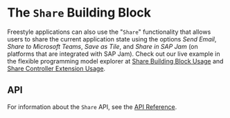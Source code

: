 <!-- loio41b02dfe1ac44d72bb766f5fc3e3d244 -->

# The `Share` Building Block

Freestyle applications can also use the "`Share`" functionality that allows users to share the current application state using the options *Send Email*, *Share to Microsoft Teams*, *Save as Tile*, and *Share in SAP Jam* \(on platforms that are integrated with SAP Jam\). Check out our live example in the flexible programming model explorer at [Share Building Block Usage](https://ui5.sap.com/test-resources/sap/fe/core/fpmExplorer/index.html#/buildingBlocks/features/shareDefault) and [Share Controller Extension Usage](https://ui5.sap.com/test-resources/sap/fe/core/fpmExplorer/index.html#/controllerExtensions/controllerExtensionsOverview/shareExtensibility).



<a name="loio41b02dfe1ac44d72bb766f5fc3e3d244__section_cvs_phs_j5b"/>

## API

For information about the `Share` API, see the [API Reference](https://ui5.sap.com/#/api/sap.fe.macros.Share).


